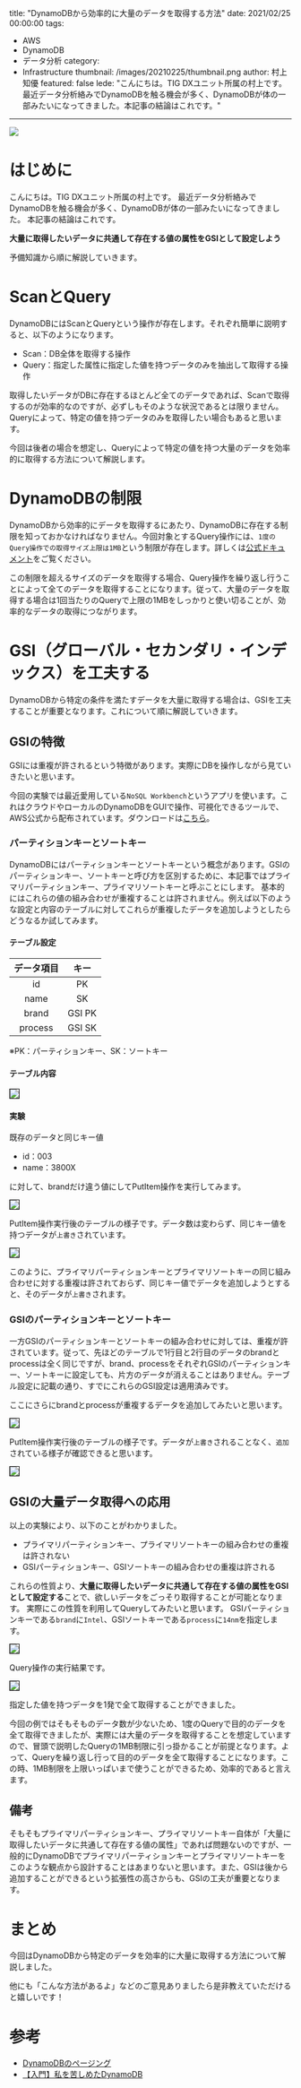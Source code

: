 title: "DynamoDBから効率的に大量のデータを取得する方法"
date: 2021/02/25 00:00:00
tags:
  - AWS
  - DynamoDB
  - データ分析
category:
  - Infrastructure
thumbnail: /images/20210225/thumbnail.png
author: 村上知優
featured: false
lede: "こんにちは。TIG DXユニット所属の村上です。最近データ分析絡みでDynamoDBを触る機会が多く、DynamoDBが体の一部みたいになってきました。本記事の結論はこれです。"
---
![](/images/20210225/title.png)

# はじめに
こんにちは。TIG DXユニット所属の村上です。
最近データ分析絡みでDynamoDBを触る機会が多く、DynamoDBが体の一部みたいになってきました。
本記事の結論はこれです。

**大量に取得したいデータに共通して存在する値の属性をGSIとして設定しよう**

予備知識から順に解説していきます。

# ScanとQuery
DynamoDBにはScanとQueryという操作が存在します。それぞれ簡単に説明すると、以下のようになります。

* Scan：DB全体を取得する操作
* Query：指定した属性に指定した値を持つデータのみを抽出して取得する操作

取得したいデータがDBに存在するほとんど全てのデータであれば、Scanで取得するのが効率的なのですが、必ずしもそのような状況であるとは限りません。Queryによって、特定の値を持つデータのみを取得したい場合もあると思います。

今回は後者の場合を想定し、Queryによって特定の値を持つ大量のデータを効率的に取得する方法について解説します。


# DynamoDBの制限
DynamoDBから効率的にデータを取得するにあたり、DynamoDBに存在する制限を知っておかなければなりません。今回対象とするQuery操作には、`1度のQuery操作での取得サイズ上限は1MB`という制限が存在します。詳しくは[公式ドキュメント](https://docs.aws.amazon.com/ja_jp/amazondynamodb/latest/developerguide/Query.html)をご覧ください。

この制限を超えるサイズのデータを取得する場合、Query操作を繰り返し行うことによって全てのデータを取得することになります。従って、大量のデータを取得する場合は1回当たりのQueryで上限の1MBをしっかりと使い切ることが、効率的なデータの取得につながります。

# GSI（グローバル・セカンダリ・インデックス）を工夫する
DynamoDBから特定の条件を満たすデータを大量に取得する場合は、GSIを工夫することが重要となります。これについて順に解説していきます。

## GSIの特徴
GSIには重複が許されるという特徴があります。実際にDBを操作しながら見ていきたいと思います。

今回の実験では最近愛用している`NoSQL Workbench`というアプリを使います。これはクラウドやローカルのDynamoDBをGUIで操作、可視化できるツールで、AWS公式から配布されています。ダウンロードは[こちら](https://docs.aws.amazon.com/ja_jp/amazondynamodb/latest/developerguide/workbench.settingup.html)。

### パーティションキーとソートキー
DynamoDBにはパーティションキーとソートキーという概念があります。GSIのパーティションキー、ソートキーと呼び方を区別するために、本記事ではプライマリパーティションキー、プライマリソートキーと呼ぶことにします。
基本的にはこれらの値の組み合わせが重複することは許されません。例えば以下のような設定と内容のテーブルに対してこれらが重複したデータを追加しようとしたらどうなるか試してみます。

#### テーブル設定
| データ項目 | キー |
|:-:|:-:|
| id  | PK |
| name  | SK|
| brand  | GSI PK |
| process | GSI SK |

※PK：パーティションキー、SK：ソートキー

#### テーブル内容

<img src="/images/20210225/image.png" style="border:solid 1px #000000">


#### 実験
既存のデータと同じキー値

* id：003
* name：3800X

に対して、brandだけ違う値にしてPutItem操作を実行してみます。

<img src="/images/20210225/image_2.png" style="border:solid 1px #000000">


PutItem操作実行後のテーブルの様子です。データ数は変わらず、同じキー値を持つデータが`上書き`されています。

<img src="/images/20210225/スクリーンショット_2021-02-14_173302.png" style="border:solid 1px #000000">


このように、プライマリパーティションキーとプライマリソートキーの同じ組み合わせに対する重複は許されておらず、同じキー値でデータを追加しようとすると、そのデータが`上書き`されます。

### GSIのパーティションキーとソートキー

一方GSIのパーティションキーとソートキーの組み合わせに対しては、重複が許されています。従って、先ほどのテーブルで1行目と2行目のデータのbrandとprocessは全く同じですが、brand、processをそれぞれGSIのパーティションキー、ソートキーに設定しても、片方のデータが消えることはありません。テーブル設定に記載の通り、すでにこれらのGSI設定は適用済みです。

ここにさらにbrandとprocessが重複するデータを追加してみたいと思います。

<img src="/images/20210225/スクリーンショット_2021-02-14_174037.png" style="border:solid 1px #000000">

PutItem操作実行後のテーブルの様子です。データが`上書き`されることなく、`追加`されている様子が確認できると思います。

<img src="/images/20210225/image_3.png" style="border:solid 1px #000000">


## GSIの大量データ取得への応用
以上の実験により、以下のことがわかりました。

* プライマリパーティションキー、プライマリソートキーの組み合わせの重複は許されない
* GSIパーティションキー、GSIソートキーの組み合わせの重複は許される

これらの性質より、**大量に取得したいデータに共通して存在する値の属性をGSIとして設定する**ことで、欲しいデータをごっそり取得することが可能となります。
実際にこの性質を利用してQueryしてみたいと思います。
GSIパーティションキーである`brand`に`Intel`、GSIソートキーである`process`に`14nm`を指定します。

<img src="/images/20210225/image_4.png" style="border:solid 1px #000000">


Query操作の実行結果です。

<img src="/images/20210225/image_5.png" style="border:solid 1px #000000">

指定した値を持つデータを1発で全て取得することができました。

今回の例ではそもそものデータ数が少ないため、1度のQueryで目的のデータを全て取得できましたが、実際には大量のデータを取得することを想定していますので、冒頭で説明したQueryの1MB制限に引っ掛かることが前提となります。よって、Queryを繰り返し行って目的のデータを全て取得することになります。この時、1MB制限を上限いっぱいまで使うことができるため、効率的であると言えます。

## 備考
そもそもプライマリパーティションキー、プライマリソートキー自体が「大量に取得したいデータに共通して存在する値の属性」であれば問題ないのですが、一般的にDynamoDBでプライマリパーティションキーとプライマリソートキーをこのような観点から設計することはあまりないと思います。また、GSIは後から追加することができるという拡張性の高さからも、GSIの工夫が重要となります。

# まとめ
今回はDynamoDBから特定のデータを効率的に大量に取得する方法について解説しました。

他にも「こんな方法があるよ」などのご意見ありましたら是非教えていただけると嬉しいです！

# 参考
* [DynamoDBのページング](https://future-architect.github.io/articles/20201130/)
* [【入門】私を苦しめたDynamoDB](https://future-architect.github.io/articles/20200818/)


